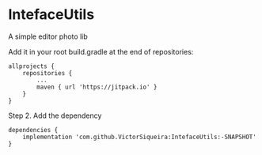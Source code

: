 # IntefaceUtils
A simple editor photo lib

Add it in your root build.gradle at the end of repositories:
```
allprojects {
	repositories {
		...
		maven { url 'https://jitpack.io' }
	}
}
```

Step 2. Add the dependency
```
dependencies {
    implementation 'com.github.VictorSiqueira:IntefaceUtils:-SNAPSHOT'
}
```
